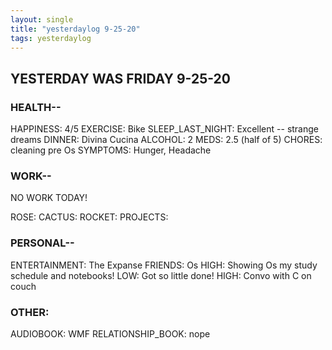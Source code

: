 ```yaml
---
layout: single
title: "yesterdaylog 9-25-20"
tags: yesterdaylog
---
```


## YESTERDAY WAS FRIDAY 9-25-20

### HEALTH--

HAPPINESS: 4/5
EXERCISE: Bike
SLEEP_LAST_NIGHT: Excellent -- strange dreams
DINNER: Divina Cucina
ALCOHOL: 2
MEDS: 2.5 (half of 5)
CHORES: cleaning pre Os
SYMPTOMS: Hunger, Headache

### WORK--

NO WORK TODAY!

ROSE:
CACTUS:
ROCKET:
PROJECTS:

### PERSONAL--

ENTERTAINMENT: The Expanse
FRIENDS: Os
HIGH: Showing Os my study schedule and notebooks!
LOW: Got so little done!
HIGH: Convo with C on couch

### OTHER:

AUDIOBOOK: WMF
RELATIONSHIP_BOOK: nope
